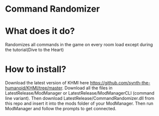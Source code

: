 # Command Randomizer

# What does it do?
Randomizes all commands in the game on every room load except during the tutorial(Dive to the Heart)

# How to install?
Download the latest version of KHMI here https://github.com/synth-the-humanoid/KHMI/tree/master. Download all the files in LatestRelease/ModManager or LatestRelease/ModManagerCLI (command line variant). Then download LatestRelease/CommandRandomizer.dll from this repo and insert it into the mods folder of your ModManager. Then run ModManager and follow the prompts to get connected.
